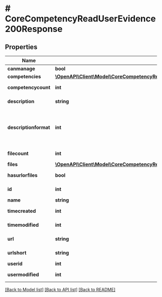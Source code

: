 # # CoreCompetencyReadUserEvidence200Response

## Properties

Name | Type | Description | Notes
------------ | ------------- | ------------- | -------------
**canmanage** | **bool** | canmanage |
**competencies** | [**\OpenAPI\Client\Model\CoreCompetencyReadUserEvidence200ResponseCompetenciesInner[]**](CoreCompetencyReadUserEvidence200ResponseCompetenciesInner.md) |  |
**competencycount** | **int** | competencycount | [default to null]
**description** | **string** | description | [default to '']
**descriptionformat** | **int** | description format (1 &#x3D; HTML, 0 &#x3D; MOODLE, 2 &#x3D; PLAIN, or 4 &#x3D; MARKDOWN) | [optional] [default to 1]
**filecount** | **int** | filecount | [default to null]
**files** | [**\OpenAPI\Client\Model\CoreCompetencyReadUserEvidence200ResponseFilesInner[]**](CoreCompetencyReadUserEvidence200ResponseFilesInner.md) |  |
**hasurlorfiles** | **bool** | hasurlorfiles | [default to null]
**id** | **int** | id | [default to 0]
**name** | **string** | name |
**timecreated** | **int** | timecreated | [default to 0]
**timemodified** | **int** | timemodified | [default to 0]
**url** | **string** | url | [default to '']
**urlshort** | **string** | urlshort | [default to 'null']
**userid** | **int** | userid |
**usermodified** | **int** | usermodified | [default to 0]

[[Back to Model list]](../../README.md#models) [[Back to API list]](../../README.md#endpoints) [[Back to README]](../../README.md)
